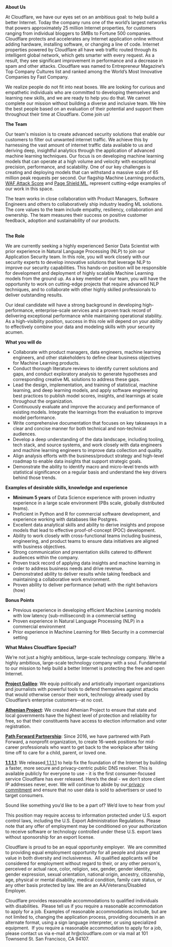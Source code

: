 <div class="content-intro">
	<div><strong>About Us</strong></div>
	<div>
		<p><span style="font-weight: 400;">At Cloudflare, we have our eyes set on an ambitious goal: to help build a better Internet. Today the company runs one of the world’s largest networks that powers approximately 25 million Internet properties, for customers ranging from individual bloggers to SMBs to Fortune 500 companies. Cloudflare protects and accelerates any Internet application online without adding hardware, installing software, or changing a line of code. Internet properties powered by Cloudflare all have web traffic routed through its intelligent global network, which gets smarter with every request. As a result, they see significant improvement in performance and a decrease in spam and other attacks. Cloudflare was named to Entrepreneur Magazine’s Top Company Cultures list and ranked among the World’s Most Innovative Companies by Fast Company.</span><span style="font-weight: 400;">&nbsp;</span></p>
		<p><span style="font-weight: 400;">We realize people do not fit into neat boxes. We are looking for curious and empathetic individuals who are committed to developing themselves and learning new skills, and we are ready to help you do that. We cannot complete our mission without building a diverse and inclusive team. We hire the best people based on an evaluation of their potential and support them throughout their time at Cloudflare. Come join us!&nbsp;</span></p>
	</div>
</div>
<p><strong>The Team</strong></p>
<p><span style="font-weight: 400;">Our team's mission is to create advanced security solutions that enable our customers to filter out unwanted internet traffic. We achieve this by harnessing the vast amount of internet traffic data available to us and deriving deep, insightful analytics through the application of advanced machine learning techniques. Our focus is on developing machine learning models that can operate at a high volume and velocity with exceptional precision, performance, and scalability. One of our key challenges is creating and deploying models that can withstand a massive scale of 65 million peak requests per second. Our flagship Machine Learning products, </span><a href="https://blog.cloudflare.com/data-generation-and-sampling-strategies/"><span style="font-weight: 400;">WAF Attack Score</span></a><span style="font-weight: 400;"> and </span><a href="https://blog.cloudflare.com/detecting-magecart-style-attacks-for-pageshield/"><span style="font-weight: 400;">Page Shield ML</span></a><span style="font-weight: 400;">, represent cutting-edge examples of our work in this space.</span></p>
<p><span style="font-weight: 400;">The team works in close collaboration with Product Managers, Software Engineers and others to collaboratively ship industry leading ML solutions. The core values to the team include empathy, resiliency, collaboration and ownership. The team measures their success on positive customer feedback, adoption and sustainability of our products.</span></p>
<p><br><strong>The Role</strong></p>
<p><span style="font-weight: 400;">We are currently seeking a highly experienced Senior Data Scientist with prior experience in Natural Language Processing (NLP) to join our Application Security team. In this role, you will work closely with our security experts to develop innovative solutions that leverage NLP to improve our security capabilities. This hands-on position will be responsible for development and deployment of highly scalable Machine Learning models from the ground up. As a key member of our team, you will have the opportunity to work on cutting-edge projects that require advanced NLP techniques, and to collaborate with other highly skilled professionals to deliver outstanding results.&nbsp;</span></p>
<p><span style="font-weight: 400;">Our ideal candidate will have a strong background in developing high-performance, enterprise-scale services and a proven track record of delivering exceptional performance while maintaining operational stability. As a high-visibility position, success in this role will depend on your ability to effectively combine your data and modeling skills with your security acumen.</span></p>
<p><strong>What you will do</strong><strong><br></strong></p>
<ul>
	<li style="font-weight: 400;"><span style="font-weight: 400;">Collaborate with product managers, data engineers, machine learning engineers, and other stakeholders to define clear business objectives for Machine Learning products.&nbsp;</span></li>
	<li style="font-weight: 400;"><span style="font-weight: 400;">Conduct thorough literature reviews to identify current solutions and gaps, and conduct exploratory analysis to generate hypotheses and corresponding creative ML solutions to address these gaps.</span></li>
	<li style="font-weight: 400;"><span style="font-weight: 400;">Lead the design, implementation, and training of statistical, machine learning, and deep learning models, and apply software engineering best practices to publish model scores, insights, and learnings at scale throughout the organization.&nbsp;</span></li>
	<li style="font-weight: 400;"><span style="font-weight: 400;">Continuously evaluate and improve the accuracy and performance of existing models. Integrate the learnings from the evaluation to improve model performance.</span></li>
	<li style="font-weight: 400;"><span style="font-weight: 400;">Write comprehensive documentation that focuses on key takeaways in a clear and concise manner for both technical and non-technical audiences.&nbsp;</span></li>
	<li style="font-weight: 400;"><span style="font-weight: 400;">Develop a deep understanding of the data landscape, including tooling, tech stack, and source systems, and work closely with data engineers and machine learning engineers to improve data collection and quality.</span></li>
	<li style="font-weight: 400;"><span style="font-weight: 400;">Align analysis efforts with the business/product strategy and high-level roadmap to enable data insights that support strategic goals.&nbsp;</span></li>
	<li style="font-weight: 400;"><span style="font-weight: 400;">Demonstrate the ability to identify macro and micro-level trends with statistical significance on a regular basis and understand the key drivers behind those trends.</span></li>
</ul>
<p><strong>Examples of desirable skills, knowledge and experience</strong></p>
<ul>
	<li style="font-weight: 400;"><strong>Minimum 5 years</strong><span style="font-weight: 400;">&nbsp;of Data Science experience with proven industry experience in a large scale environment (PBs scale, globally distributed teams).&nbsp;</span></li>
	<li style="font-weight: 400;"><span style="font-weight: 400;">Proficient in Python and R for commercial software development, and experience working with databases like Postgres.</span></li>
	<li style="font-weight: 400;"><span style="font-weight: 400;">Excellent data analytical skills and ability to derive insights and propose models that lead to effective proof-of-concept (POC) development.</span></li>
	<li style="font-weight: 400;"><span style="font-weight: 400;">Ability to work closely with cross-functional teams including business, engineering, and product teams to ensure data initiatives are aligned with business objectives.</span></li>
	<li style="font-weight: 400;"><span style="font-weight: 400;">Strong communication and presentation skills catered to different audiences within the company.</span></li>
	<li style="font-weight: 400;"><span style="font-weight: 400;">Proven track record of applying data insights and machine learning in order to address business needs and drive revenue.&nbsp;</span></li>
	<li style="font-weight: 400;"><span style="font-weight: 400;">Demonstrated ability to deliver results while taking feedback and maintaining a collaborative work environment.</span></li>
	<li style="font-weight: 400;"><span style="font-weight: 400;">Proven ability to deliver performance (what) with the right behaviors (how)</span></li>
</ul>
<p><strong>Bonus Points</strong></p>
<ul>
	<li style="font-weight: 400;"><span style="font-weight: 400;">Previous experience in developing efficient Machine Learning models with low latency (sub-millisecond) in a commercial setting</span></li>
	<li style="font-weight: 400;"><span style="font-weight: 400;">Proven experience in Natural Language Processing (NLP) in a commercial environment</span></li>
	<li style="font-weight: 400;"><span style="font-weight: 400;">Prior experience in Machine Learning for Web Security in a commercial setting</span></li>
</ul>
<div class="content-conclusion">
	<p><strong>What Makes Cloudflare Special?</strong></p>
	<p><span style="font-weight: 400;">We’re not just a highly ambitious, large-scale technology company. We’re a highly ambitious, large-scale technology company with a soul. Fundamental to our mission to help build a better Internet is protecting the free and open Internet.</span></p>
	<p><a href="https://blog.cloudflare.com/protecting-free-expression-online/"><strong>Project Galileo</strong></a><span style="font-weight: 400;">: We equip politically and artistically important organizations and journalists with powerful tools to defend themselves against attacks that would otherwise censor their work, technology already used by Cloudflare’s enterprise customers--at no cost.</span></p>
	<p><strong><a href="https://www.cloudflare.com/athenian/">Athenian Project</a></strong><span style="font-weight: 400;">: We created Athenian Project to ensure that state and local governments have the highest level of protection and reliability for free, so that their constituents have access to election information and voter registration.</span></p>
	<p><a href="https://blog.cloudflare.com/tag/path-forward/"><strong>Path Forward Partnership</strong></a><span style="font-weight: 400;">: Since 2016, we have partnered with Path Forward, a nonprofit organization, to create 16-week positions for mid-career professionals who want to get back to the workplace after taking time off to care for a child, parent, or loved one.</span></p>
	<p><a href="https://1.1.1.1/"><strong>1.1.1.1</strong></a><span style="font-weight: 400;">: We released</span><a href="https://1.1.1.1/"> <span style="font-weight: 400;">1.1.1.1</span></a><span style="font-weight: 400;"> to help fix the foundation of the Internet by building a faster, more secure and privacy-centric public DNS resolver. This is available publicly for everyone to use - it is the first consumer-focused service Cloudflare has ever released. Here’s the deal - we don’t store client IP addresses never, ever. We will continue to abide by our</span><a href="https://developers.cloudflare.com/1.1.1.1/privacy/public-dns-resolver"> privacy commitment</a><span style="font-weight: 400;"> and ensure that no user data is sold to advertisers or used to target consumers.</span></p>
	<p><span style="font-weight: 400;">Sound like something you’d like to be a part of? We’d love to hear from you!</span></p>
	<p><span style="font-weight: 400;">This position may require access to information protected under U.S. export control laws, including the U.S. Export Administration Regulations. Please note that any offer of employment may be conditioned on your authorization to receive software or technology controlled under these U.S. export laws without sponsorship for an export license.</span></p>
	<p><span style="font-weight: 400;">Cloudflare is proud to be an equal opportunity employer. &nbsp;We are committed to providing equal employment opportunity for all people and place great value in both diversity and inclusiveness. &nbsp;All qualified applicants will be considered for employment without regard to their, or any other person's, perceived or actual</span> <span style="font-weight: 400;">race, color, religion, sex, gender, gender identity, gender expression, sexual orientation, national origin, ancestry, citizenship, age, physical or mental disability, medical condition, family care status, or any other basis protected by law. </span><span style="font-weight: 400;">We are an AA/Veterans/Disabled Employer.</span></p>
	<p><span style="font-weight: 400;">Cloudflare provides reasonable accommodations to qualified individuals with disabilities. &nbsp;Please tell us if you require a reasonable accommodation to apply for a job. Examples of reasonable accommodations include, but are not limited to, changing the application process, providing documents in an alternate format, using a sign language interpreter, or using specialized equipment. &nbsp;If you require a reasonable accommodation to apply for a job, please contact us via e-mail at </span><span style="font-weight: 400;">hr@cloudflare.com</span><span style="font-weight: 400;"> or via mail at 101 Townsend St. San Francisco, CA 94107.</span></p>
</div>